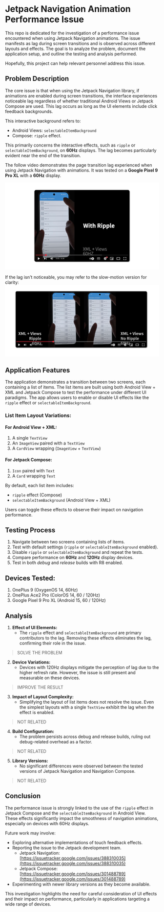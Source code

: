 # Jetpack Navigation Animation Performance Issue

This repo is dedicated for the investigation of a performance issue encountered when using Jetpack Navigation animations. The issue manifests as lag during screen transitions and is observed across different layouts and effects. The goal is to analyze the problem, document the application setup, and outline the testing and analysis performed. 

Hopefully, this project can help relevant personnel address this issue. 

## Problem Description

The core issue is that when using the Jetpack Navigation library, if animations are enabled during screen transitions, the interface experiences noticeable lag regardless of whether traditional Android Views or Jetpack Compose are used. This lag occurs as long as the UI elements include click feedback backgrounds. 

This interactive background refers to: 

- Android Views: `selectableItemBackground`
- Compose: `ripple` effect.

This primarily concerns the interactive effects, such as `ripple` or `selectableItemBackground`, on **60Hz** displays. The lag becomes particularly evident near the end of the transition.

The follow video demonstrates the page transition lag experienced when using Jetpack Navigation with animations. It was tested on a **Google Pixel 9 Pro XL** with a **60Hz** display.

[![](.github/performance_issue_video.png)](https://youtu.be/rLJRexmifAc)

If the lag isn't noticeable, you may refer to the slow-motion version for clarity:
[![](.github/performance_issue_video_slow_version.png)](https://youtu.be/btpUfGNARKMc)


## Application Features

The application demonstrates a transition between two screens, each containing a list of items. The list items are built using both Android View + XML and Jetpack Compose to test the performance under different UI paradigms. The app allows users to enable or disable UI effects like the `ripple` effect or `selectableItemBackground`.

### List Item Layout Variations:
#### For Android View + XML:
1. A single `TextView`
2. An `ImageView` paired with a `TextView`
3. A `CardView` wrapping (`ImageView` + `TextView`)

#### For Jetpack Compose:
1. `Icon` paired with `Text`
2. A `Card` wrapping `Text`

By default, each list item includes:

- `ripple` effect (Compose)
- `selectableItemBackground` (Android View + XML)

Users can toggle these effects to observe their impact on navigation performance.

## Testing Process

1. Navigate between two screens containing lists of items.
2. Test with default settings (`ripple` or `selectableItemBackground` enabled).
3. Disable `ripple` or `selectableItemBackground` and repeat the tests.
4. Compare performance on **60Hz** and **120Hz** display devices.
5. Test in both *debug* and *release* builds with R8 enabled.

## Devices Tested:
1. OnePlus 9 (OxygenOS 14, 60Hz)
2. OnePlus Ace2 Pro (ColorOS 14, 60 / 120Hz)
3. Google Pixel 9 Pro XL (Android 15, 60 / 120Hz)

## Analysis

1. **Effect of UI Elements:**
    - The `ripple` effect and `selectableItemBackground` are primary contributors to the lag. Removing these effects eliminates the lag, confirming their role in the issue.

> SOLVE THE PROBLEM

2. **Device Variations:**
    - Devices with 120Hz displays mitigate the perception of lag due to the higher refresh rate. However, the issue is still present and measurable on these devices.

> IMPROVE THE RESULT


3. **Impact of Layout Complexity:**
    - Simplifying the layout of list items does not resolve the issue. Even the simplest layouts with a single `TextView` exhibit the lag when the effect is enabled.
 
> NOT RELATED

4. **Build Configuration:**
    - The problem persists across debug and release builds, ruling out debug-related overhead as a factor.
 
> NOT RELATED

5. **Library Versions:**
    - No significant differences were observed between the tested versions of Jetpack Navigation and Navigation Compose.
 
> NOT RELATED


## Conclusion

The performance issue is strongly linked to the use of the `ripple` effect in Jetpack Compose and the `selectableItemBackground` in Android View. These effects significantly impact the smoothness of navigation animations, especially on devices with 60Hz displays. 

Future work may involve:
- Exploring alternative implementations of touch feedback effects.
- Reporting the issue to the Jetpack development team. 
  - Jetpack Navigation: [https://issuetracker.google.com/issues/388310035](https://issuetracker.google.com/issues/388310035)
  - Jetpack Compose: [https://issuetracker.google.com/issues/301488789](https://issuetracker.google.com/issues/301488789)
- Experimenting with newer library versions as they become available.

This investigation highlights the need for careful consideration of UI effects and their impact on performance, particularly in applications targeting a wide range of devices.

